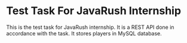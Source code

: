 # Test Task For JavaRush Internship
This is the test task for JavaRush internship.
It is a REST API done in accordance with the task.
It stores players in MySQL database.

